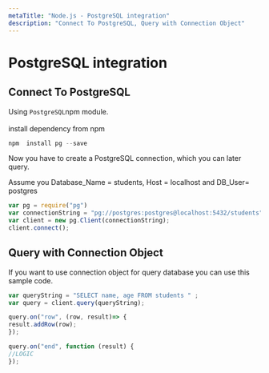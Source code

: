 ```yaml
---
metaTitle: "Node.js - PostgreSQL integration"
description: "Connect To PostgreSQL, Query with Connection Object"
---
```


# PostgreSQL integration



## Connect To PostgreSQL


Using `PostgreSQL`npm module.  <br><br>
install dependency from npm <br>

```js
npm  install pg --save

```

Now you have to create a PostgreSQL connection, which you can later query.

Assume you Database_Name = students, Host = localhost and  DB_User= postgres

```js
var pg = require("pg")
var connectionString = "pg://postgres:postgres@localhost:5432/students";
var client = new pg.Client(connectionString);
client.connect();

```



## Query with Connection Object


If you want to use connection object for query database you can use this sample code.

```js
var queryString = "SELECT name, age FROM students " ;
var query = client.query(queryString);

query.on("row", (row, result)=> {
result.addRow(row);
});

query.on("end", function (result) {
//LOGIC
});

```

